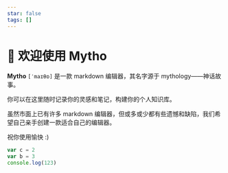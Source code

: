 ```yaml
---
star: false
tags: []
---
```

# 🎉 欢迎使用 Mytho

**Mytho** `[ˈmaɪθɒ]` 是一款 markdown 编辑器，其名字源于 mythology——神话故事。

你可以在这里随时记录你的灵感和笔记，构建你的个人知识库。

虽然市面上已有许多 markdown 编辑器，但或多或少都有些遗憾和缺陷，我们希望自己亲手创建一款适合自己的编辑器。

祝你使用愉快 :)

```js
var c = 2
var b = 3
console.log(123)
```

